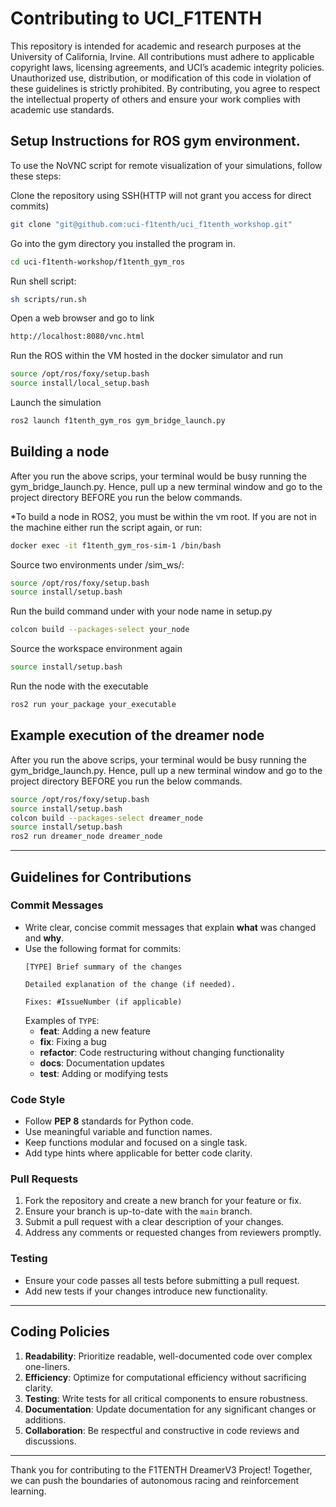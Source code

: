 # Contributing to UCI_F1TENTH

This repository is intended for academic and research purposes at the University of California, Irvine. All contributions must adhere to applicable copyright laws, licensing agreements, and UCI’s academic integrity policies. Unauthorized use, distribution, or modification of this code in violation of these guidelines is strictly prohibited. By contributing, you agree to respect the intellectual property of others and ensure your work complies with academic use standards.

## Setup Instructions for ROS gym environment.
To use the NoVNC script for remote visualization of your simulations, follow these steps:

Clone the repository using SSH(HTTP will not grant you access for direct commits)
```bash
git clone "git@github.com:uci-f1tenth/uci_f1tenth_workshop.git"
```

Go into the gym directory you installed the program in.
```bash
cd uci-f1tenth-workshop/f1tenth_gym_ros
```

Run shell script:
```bash
sh scripts/run.sh
```

Open a web browser and go to link
```bash
http://localhost:8080/vnc.html
```

Run the ROS within the VM hosted in the docker simulator and run
```bash
source /opt/ros/foxy/setup.bash
source install/local_setup.bash
```

Launch the simulation
```bash
ros2 launch f1tenth_gym_ros gym_bridge_launch.py
```

## Building a node

After you run the above scrips, your terminal would be busy running the gym_bridge_launch.py. Hence, pull up a new terminal window and go to the project directory BEFORE you run the below commands.

*To build a node in ROS2, you must be within the vm root.
If you are not in the machine either run the script again, or run:
```bash
docker exec -it f1tenth_gym_ros-sim-1 /bin/bash
```

Source two environments under /sim_ws/:
```bash
source /opt/ros/foxy/setup.bash
source install/setup.bash
```
Run the build command under with your node name in setup.py
```bash
colcon build --packages-select your_node
```
Source the workspace environment again
```bash
source install/setup.bash
```
Run the node with the executable
```bash
ros2 run your_package your_executable
```

## Example execution of the dreamer node

After you run the above scrips, your terminal would be busy running the gym_bridge_launch.py. Hence, pull up a new terminal window and go to the project directory BEFORE you run the below commands.

```bash
source /opt/ros/foxy/setup.bash
source install/setup.bash
colcon build --packages-select dreamer_node
source install/setup.bash
ros2 run dreamer_node dreamer_node
```
---

## Guidelines for Contributions

### Commit Messages
- Write clear, concise commit messages that explain **what** was changed and **why**.
- Use the following format for commits:
  ```
  [TYPE] Brief summary of the changes

  Detailed explanation of the change (if needed).
  
  Fixes: #IssueNumber (if applicable)
  ```
  Examples of `TYPE`:
  - **feat**: Adding a new feature
  - **fix**: Fixing a bug
  - **refactor**: Code restructuring without changing functionality
  - **docs**: Documentation updates
  - **test**: Adding or modifying tests
  
### Code Style
- Follow **PEP 8** standards for Python code.
- Use meaningful variable and function names.
- Keep functions modular and focused on a single task.
- Add type hints where applicable for better code clarity.

### Pull Requests
1. Fork the repository and create a new branch for your feature or fix.
2. Ensure your branch is up-to-date with the `main` branch.
3. Submit a pull request with a clear description of your changes.
4. Address any comments or requested changes from reviewers promptly.

### Testing
- Ensure your code passes all tests before submitting a pull request.
- Add new tests if your changes introduce new functionality.

---

## Coding Policies

1. **Readability**: Prioritize readable, well-documented code over complex one-liners.
2. **Efficiency**: Optimize for computational efficiency without sacrificing clarity.
3. **Testing**: Write tests for all critical components to ensure robustness.
4. **Documentation**: Update documentation for any significant changes or additions.
5. **Collaboration**: Be respectful and constructive in code reviews and discussions.

---

Thank you for contributing to the F1TENTH DreamerV3 Project! Together, we can push the boundaries of autonomous racing and reinforcement learning.

